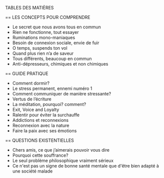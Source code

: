 TABLES DES MATIÈRES

== LES CONCEPTS POUR COMPRENDRE

- Le secret que nous avons tous en commun
- Rien ne fonctionne, tout essayer
- Ruminations mono-maniaques
- Besoin de connexion sociale, envie de fuir
- O temps, suspends ton vol
- Quand plus rien n’a de saveur
- Tous différents, beaucoup en commun
- Anti-dépresseurs, chimiques et non chimiques

== GUIDE PRATIQUE

- Comment dormir?
- Le stress permanent, ennemi numéro 1
- Comment communiquer de manière stressante?
- Vertus de l’écriture
- La méditation, pourquoi? comment?
- Exit, Voice and Loyalty
- Ralentir pour éviter la surchauffe
- Addictions et reconnexions
- Reconnexion avec la nature
- Faire la paix avec ses émotions

== QUESTIONS EXISTENTIELLES

- Chers amis, ce que j’aimerais pouvoir vous dire
- Pourquoi cette souffrance?
- Le seul problème philosophique vraiment sérieux
- Ce n'est pas un signe de bonne santé mentale que d'être bien adapté à une société malade
